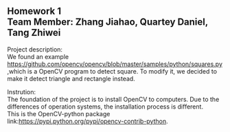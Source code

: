 Homework 1 <br>
Team Member: Zhang Jiahao, Quartey Daniel, Tang Zhiwei
--------

Project description:<br>We found an example https://github.com/opencv/opencv/blob/master/samples/python/squares.py
,which is a OpenCV program to detect square. To modify it, we decided to make it detect triangle and rectangle instead.

Instrution:<br>The foundation of the project is to install OpenCV to computers. Due to the differences of operation systems, the installation process is different.<br>This is the OpenCV-python package link:https://pypi.python.org/pypi/opencv-contrib-python.



